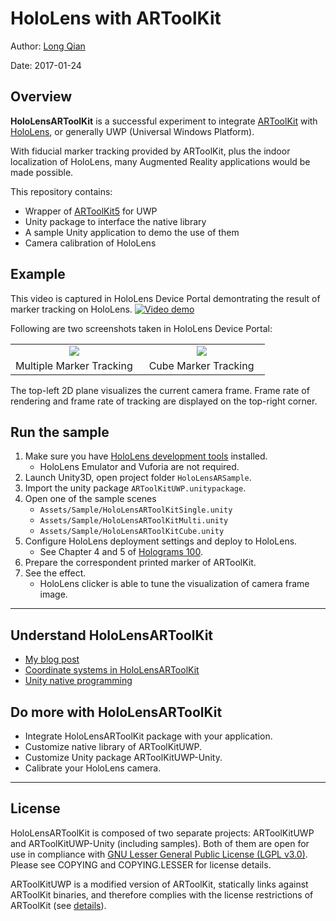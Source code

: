 HoloLens with ARToolKit
===
Author: [Long Qian](https://longqian.me/aboutme)

Date: 2017-01-24

## Overview
**HoloLensARToolKit** is a successful experiment to integrate [ARToolKit](http://artoolkit.org/) with [HoloLens](https://www.microsoft.com/microsoft-hololens/en-us), or generally UWP (Universal Windows Platform).

With fiducial marker tracking provided by ARToolKit, plus the indoor localization of HoloLens, many Augmented Reality applications would be made possible.

This repository contains:
- Wrapper of [ARToolKit5](https://github.com/artoolkit/artoolkit5) for UWP
- Unity package to interface the native library
- A sample Unity application to demo the use of them
- Camera calibration of HoloLens

## Example

This video is captured in HoloLens Device Portal demontrating the result of marker tracking on HoloLens.
[![Video demo](https://img.youtube.com/vi/cMzNyJkr3X0/0.jpg)](https://www.youtube.com/watch?v=cMzNyJkr3X0)

Following are two screenshots taken in HoloLens Device Portal:
<table border=0>
<tr>
	<td align="center" width="50%"><img src="https://cloud.githubusercontent.com/assets/8185982/22189679/0a6f8a6e-e0ec-11e6-8563-ecae01e7d294.jpg" /></td>
	<td align="center" width="50%"><img src="https://cloud.githubusercontent.com/assets/8185982/22190907/907d311c-e0f4-11e6-84b4-91b47586b008.jpg" /></td>
</tr>
<tr>
	<td align="center">Multiple Marker Tracking</td>
	<td align="center">Cube Marker Tracking</td>
</tr>
</table>
The top-left 2D plane visualizes the current camera frame. Frame rate of rendering and frame rate of tracking are displayed on the top-right corner.

## Run the sample
1. Make sure you have [HoloLens development tools](https://developer.microsoft.com/en-us/windows/holographic/install_the_tools) installed.
	* HoloLens Emulator and Vuforia are not required.
2. Launch Unity3D, open project folder ```HoloLensARSample```.
3. Import the unity package ```ARToolKitUWP.unitypackage```.
4. Open one of the sample scenes
	* ```Assets/Sample/HoloLensARToolKitSingle.unity```
	* ```Assets/Sample/HoloLensARToolKitMulti.unity```
	* ```Assets/Sample/HoloLensARToolKitCube.unity```
5. Configure HoloLens deployment settings and deploy to HoloLens.
	* See Chapter 4 and 5 of [Holograms 100](https://developer.microsoft.com/en-us/windows/holographic/holograms_100).
6. Prepare the correspondent printed marker of ARToolKit.
7. See the effect.
	* HoloLens clicker is able to tune the visualization of camera frame image.


---

## Understand HoloLensARToolKit
- [My blog post](https://longqian.me/2017/01/20/artoolkit-on-hololens/)
- [Coordinate systems in HoloLensARToolKit](https://github.com/qian256/HoloLensARToolKit/wiki/Coordinate-Systems)
- [Unity native programming](https://github.com/qian256/HoloLensARToolKit/wiki/Unity-Native-Coding)


## Do more with HoloLensARToolKit
- Integrate HoloLensARToolKit package with your application.
- Customize native library of ARToolKitUWP.
- Customize Unity package ARToolKitUWP-Unity.
- Calibrate your HoloLens camera.


---

## License
HoloLensARToolKit is composed of two separate projects: ARToolKitUWP and ARToolKitUWP-Unity (including samples). Both of them are open for use in compliance with [GNU Lesser General Public License (LGPL v3.0)](https://www.gnu.org/licenses/lgpl-3.0.en.html). Please see COPYING and COPYING.LESSER for license details.

ARToolKitUWP is a modified version of ARToolKit, statically links against ARToolKit binaries, and therefore complies with the license restrictions of ARToolKit (see [details](https://github.com/artoolkit/artoolkit5)).




